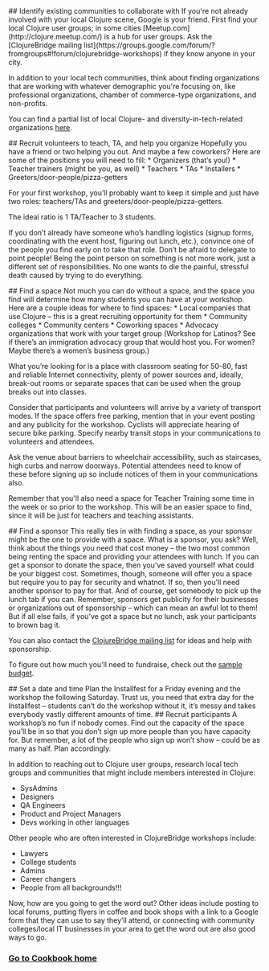 <a name="find_community"/>
## Identify existing communities to collaborate with
If you're not already involved with your local Clojure scene, Google is your friend. First find your local Clojure user groups; in some cities [Meetup.com](http://clojure.meetup.com/) is a hub for user groups. Ask the [ClojureBridge mailing list](https://groups.google.com/forum/?fromgroups#!forum/clojurebridge-workshops) if they know anyone in your city.

In addition to your local tech communities, think about finding organizations that are working with whatever demographic you're focusing on, like professional organizations, chamber of commerce-type organizations, and non-profits. 

You can find a partial list of local Clojure- and diversity-in-tech-related organizations [here](https://github.com/ClojureBridge/organizing/wiki/Local-Organizations).

<a name="find_volunteers"/>
## Recruit volunteers to teach, TA, and help you organize
Hopefully you have a friend or two helping you out. And maybe a few coworkers? Here are some of the positions you will need to fill:
* Organizers (that’s you!)
* Teacher trainers (might be you, as well)
* Teachers
* TAs
* Installers
* Greeters/door-people/pizza-getters

For your first workshop, you’ll probably want to keep it simple and just have two roles: teachers/TAs and greeters/door-people/pizza-getters.

The ideal ratio is 1 TA/Teacher to 3 students.

If you don’t already have someone who’s handling logistics (signup forms, coordinating with the event host, figuring out lunch, etc.), convince one of the people you find early on to take that role. Don’t be afraid to delegate to point people! Being the point person on something is not more work, just a different set of responsibilities. No one wants to die the painful, stressful death caused by trying to do everything.

<a name="find_space"/>
## Find a space
Not much you can do without a space, and the space you find will determine how many students you can have at your workshop. Here are a couple ideas for where to find spaces:
* Local companies that use Clojure – this is a great recruiting opportunity for them
* Community colleges
* Community centers
* Coworking spaces
* Advocacy organizations that work with your target group (Workshop for Latinos? See if there’s an immigration advocacy group that would host you. For women? Maybe there’s a women’s business group.)

What you’re looking for is a place with classroom seating for 50-80, fast and reliable Internet connectivity, plenty of power sources and, ideally, break-out rooms or separate spaces that can be used when the group breaks out into classes.

Consider that participants and volunteers will arrive by a variety of transport modes.  If the space offers free parking, mention that in your event posting and any publicity for the workshop.  Cyclists will appreciate hearing of secure bike parking.  Specify nearby transit stops in your communications to volunteers and attendees.

Ask the venue about barriers to wheelchair accessibility, such as staircases, high curbs and narrow doorways.  Potential attendees need to know of these before signing up so include notices of them in your communications also.

Remember that you'll also need a space for Teacher Training some time in the week or so prior to the workshop. This will be an easier space to find, since it will be just for teachers and teaching assistants.

<a name="find_sponsor"/>
## Find a sponsor
This really ties in with finding a space, as your sponsor might be the one to provide with a space. What is a sponsor, you ask? Well, think about the things you need that cost money – the two most common being renting the space and providing your attendees with lunch. If you can get a sponsor to donate the space, then you’ve saved yourself what could be your biggest cost. Sometimes, though, someone will offer you a space but require you to pay for security and whatnot. If so, then you’ll need another sponsor to pay for that. And of course, get somebody to pick up the lunch tab if you can. Remember, sponsors get publicity for their businesses or organizations out of sponsorship – which can mean an awful lot to them! But if all else fails, if you’ve got a space but no lunch, ask your participants to brown bag it.

You can also contact the [ClojureBridge mailing list](https://groups.google.com/forum/#!forum/clojurebridge-workshops) for ideas and help with sponsorship.

To figure out how much you'll need to fundraise, check out the [sample budget](Sample-budget.md).

<a name="set_date"/>
## Set a date and time 
Plan the Installfest for a Friday evening and the workshop the following Saturday. Trust us, you need that extra day for the Installfest – students can’t do the workshop without it, it’s messy and takes everybody vastly different amounts of time.

<a name="find_students"/>
## Recruit participants 
A workshop’s no fun if nobody comes. Find out the capacity of the space you’ll be in so that you don’t sign up more people than you have capacity for. But remember, a lot of the people who sign up won’t show – could be as many as half. Plan accordingly.

In addition to reaching out to Clojure user groups, research local tech groups and communities that might include members interested in Clojure:
* SysAdmins
* Designers
* QA Engineers
* Product and Project Managers
* Devs working in other languages

Other people who are often interested in ClojureBridge workshops include:
* Lawyers
* College students
* Admins
* Career changers
* People from all backgrounds!!!

Now, how are you going to get the word out? Other ideas include posting to local forums, putting flyers in coffee and book shops with a link to a Google form that they can use to say they’ll attend, or connecting with community colleges/local IT businesses in your area to get the word out are also good ways to go.



### [Go to Cookbook home](README.md)
